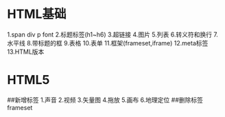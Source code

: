 # HTML基础
1.span div p font
2.标题标签(h1~h6)
3.超链接
4.图片
5.列表
6.转义符和换行
7.水平线
8.带标题的框
9.表格
10.表单
11.框架(frameset,iframe)
12.meta标签
13.HTML版本
# HTML5
##新增标签
1.声音
2.视频
3.矢量图
4.拖放
5.画布
6.地理定位
##删除标签
frameset
